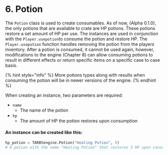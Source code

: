 # 6. Potion

The `Potion` class is used to create consumables. As of now, \(Alpha 0.1.0\), the only potions that are available to crate are HP potions. These potions restore a set amount of HP per use. The instances are used in conjunction with the `Player.usepotion`to consume the potion and restore HP. The `Player.usepotion` function handles removing the potion from the players inventory. After a potion is consumed, it cannot be used again, however, modifications to the engine \(Chapter 8\) can allow consuming potions to result in different effects or return specific items on a specific case to case basis.

{% hint style="info" %}
More potions types along with results when consuming the potion will be in newer versions of the engine.
{% endhint %}

When creating an instance, two parameters are required:

* `name`
  * The name of the potion
* `hp`
  * The amount of HP the potion restores upon consumption

#### An instance can be created like this:

```python
hp_potion = TARBSengine.Potion("Healing Potion", 5)
# A potion with the name "Healing Potion" that restores 5 HP upon consumption
```



